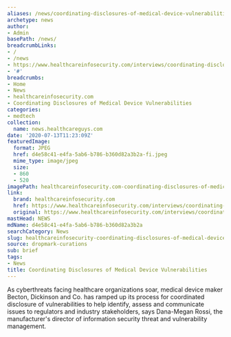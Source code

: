 ```yaml
---
aliases: /news/coordinating-disclosures-of-medical-device-vulnerabilities
archetype: news
author:
- Admin
basePath: /news/
breadcrumbLinks:
- /
- /news
- https://www.healthcareinfosecurity.com/interviews/coordinating-disclosures-medical-device-vulnerabilities-i-4728
- '#'
breadcrumbs:
- Home
- News
- healthcareinfosecurity.com
- Coordinating Disclosures of Medical Device Vulnerabilities
categories:
- medtech
collection:
  name: news.healthcareguys.com
date: '2020-07-13T11:23:09Z'
featuredImage:
  format: JPEG
  href: d4e58c41-e4fa-5ab6-b786-b360d82a3b2a-fi.jpeg
  mime_type: image/jpeg
  size:
  - 860
  - 520
imagePath: healthcareinfosecurity.com-coordinating-disclosures-of-medical-device-vulnerabilities
link:
  brand: healthcareinfosecurity.com
  href: https://www.healthcareinfosecurity.com/interviews/coordinating-disclosures-medical-device-vulnerabilities-i-4728
  original: https://www.healthcareinfosecurity.com/interviews/coordinating-disclosures-medical-device-vulnerabilities-i-4728
mastHead: NEWS
mdName: d4e58c41-e4fa-5ab6-b786-b360d82a3b2a
searchCategory: News
slug: healthcareinfosecurity-coordinating-disclosures-of-medical-device-vulnerabilities
source: dropmark-curations
sub: brief
tags:
- News
title: Coordinating Disclosures of Medical Device Vulnerabilities
---
```


As cyberthreats facing healthcare organizations soar, medical device maker Becton, Dickinson and Co. has ramped up its process for coordinated disclosure of vulnerabilities to help identify, assess and communicate issues to regulators and industry stakeholders, says Dana-Megan Rossi, the manufacturer's director of information security threat and vulnerability management.